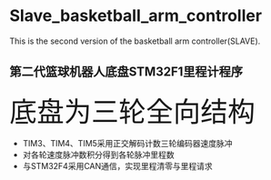 # Slave_basketball_arm_controller
This is the second version of the basketball arm controller(SLAVE).
<h2>第二代篮球机器人底盘STM32F1里程计程序</h2>
<p><font size="10px">底盘为三轮全向结构</font></p>
<p>
    <ul>
        <li>TIM3、TIM4、TIM5采用正交解码计数三轮编码器速度脉冲</li>
        <li>对各轮速度脉冲数积分得到各轮脉冲里程数</li>
        <li>与STM32F4采用CAN通信，实现里程清零与里程请求</li>
    </ul>
</p>

